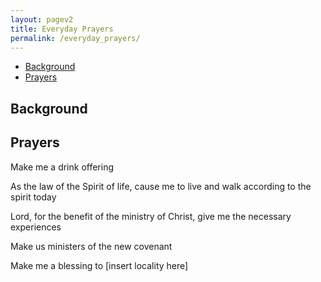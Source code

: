```yaml
---
layout: pagev2
title: Everyday Prayers
permalink: /everyday_prayers/
---
```

- [Background](#background)
- [Prayers](#prayers)

## Background

## Prayers

Make me a drink offering

As the law of the Spirit of life, cause me to live and walk according to the spirit today

Lord, for the benefit of the ministry of Christ, give me the necessary experiences

Make us ministers of the new covenant

Make me a blessing to [insert locality here]